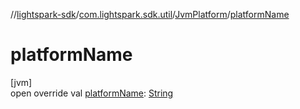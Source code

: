 //[lightspark-sdk](../../../index.md)/[com.lightspark.sdk.util](../index.md)/[JvmPlatform](index.md)/[platformName](platform-name.md)

# platformName

[jvm]\
open override val [platformName](platform-name.md): [String](https://kotlinlang.org/api/latest/jvm/stdlib/kotlin/-string/index.html)
